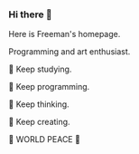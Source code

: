 ### Hi there 👋

Here is Freeman's homepage.

Programming and art enthusiast.
<!--
**DanielLiu1123/danielliu1123** is a ✨ _special_ ✨ repository because its `README.md` (this file) appears on your GitHub profile.

Here are some ideas to get you started:

- 🔭 I’m currently working on ...
- 🌱 I’m currently learning ...
- 👯 I’m looking to collaborate on ...
- 🤔 I’m looking for help with ...
- 💬 Ask me about ...
- 📫 How to reach me: ...
- 😄 Pronouns: ...
- ⚡ Fun fact: ...
-->
🌱 Keep studying.

🍃 Keep programming.

🌟 Keep thinking.

🍎 Keep creating.



💚 WORLD PEACE 💚
